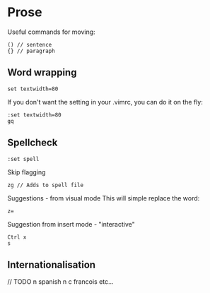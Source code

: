 # Prose
Useful commands for moving:
```
() // sentence
{} // paragraph
```

## Word wrapping
```
set textwidth=80
```

If you don't want the setting in your .vimrc, you can do it on the fly:
```
:set textwidth=80
gq
```

## Spellcheck
```
:set spell
```

Skip flagging
```
zg // Adds to spell file
```

Suggestions - from visual mode
This will simple replace the word:
```
z=
```

Suggestion from insert mode - "interactive"
```
Ctrl x
s
```

## Internationalisation
// TODO
n spanish n
c francois
etc...
